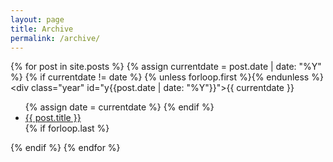 ```yaml
---
layout: page
title: Archive
permalink: /archive/
---
```


<section class="archive">

  {% for post in site.posts %}
  {% assign currentdate = post.date | date: "%Y" %}
  {% if currentdate != date %}
    {% unless forloop.first %}</ul>{% endunless %}
    <div class="year" id="y{{post.date | date: "%Y"}}">{{ currentdate }}</div>
    <ul>
    {% assign date = currentdate %}
  {% endif %}
    <li><a href="{{ post.url }}">{{ post.title }}</a></li>
  {% if forloop.last %}</ul>{% endif %}
  {% endfor %}

</section>